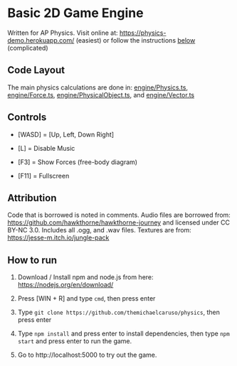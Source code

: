 # Basic 2D Game Engine
Written for AP Physics.
Visit online at: https://physics-demo.herokuapp.com/ (easiest) or follow the instructions [below](#how-to-run) (complicated)

## Code Layout

The main physics calculations are done in: [engine/Physics.ts](src/engine/Physics.ts), [engine/Force.ts](src/engine/Force.ts),  [engine/PhysicalObject.ts](src/engine/PhysicalObject.ts), and [engine/Vector.ts](src/engine/Vector.ts)

## Controls
* [WASD] = [Up, Left, Down Right]

* [L] = Disable Music

* [F3] = Show Forces (free-body diagram)

* [F11] = Fullscreen

## Attribution
Code that is borrowed is noted in comments. Audio files are borrowed from: https://github.com/hawkthorne/hawkthorne-journey and licensed under CC BY-NC 3.0. Includes all .ogg, and .wav files. Textures are from: https://jesse-m.itch.io/jungle-pack

## How to run
1. Download / Install npm and node.js from here: https://nodejs.org/en/download/

2. Press [WIN + R] and type `cmd`, then press enter

3. Type `git clone https://github.com/themichaelcaruso/physics`, then press enter

4. Type `npm install` and press enter to install dependencies, then type `npm start` and press enter to run the game.

5. Go to http://localhost:5000 to try out the game.

